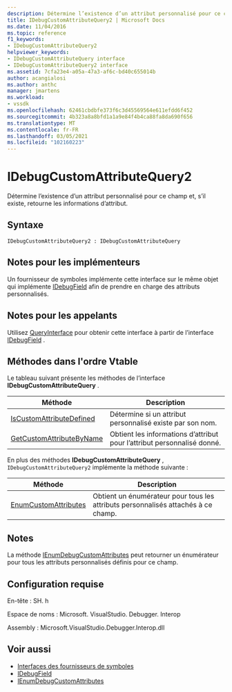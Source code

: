 ```yaml
---
description: Détermine l’existence d’un attribut personnalisé pour ce champ et, s’il existe, retourne les informations d’attribut.
title: IDebugCustomAttributeQuery2 | Microsoft Docs
ms.date: 11/04/2016
ms.topic: reference
f1_keywords:
- IDebugCustomAttributeQuery2
helpviewer_keywords:
- IDebugCustomAttributeQuery interface
- IDebugCustomAttributeQuery2 interface
ms.assetid: 7cfa23e4-a05a-47a3-af6c-bd40c655014b
author: acangialosi
ms.author: anthc
manager: jmartens
ms.workload:
- vssdk
ms.openlocfilehash: 62461cbdbfe373f6c3d45569564e611efdd6f452
ms.sourcegitcommit: 4b323a8a8bfd1a1a9e84f4b4ca88fa8da690f656
ms.translationtype: MT
ms.contentlocale: fr-FR
ms.lasthandoff: 03/05/2021
ms.locfileid: "102160223"
---
```

# <a name="idebugcustomattributequery2"></a>IDebugCustomAttributeQuery2
Détermine l’existence d’un attribut personnalisé pour ce champ et, s’il existe, retourne les informations d’attribut.

## <a name="syntax"></a>Syntaxe

```
IDebugCustomAttributeQuery2 : IDebugCustomAttributeQuery
```

## <a name="notes-for-implementers"></a>Notes pour les implémenteurs
 Un fournisseur de symboles implémente cette interface sur le même objet qui implémente [IDebugField](../../../extensibility/debugger/reference/idebugfield.md) afin de prendre en charge des attributs personnalisés.

## <a name="notes-for-callers"></a>Notes pour les appelants
 Utilisez [QueryInterface](/cpp/atl/queryinterface) pour obtenir cette interface à partir de l’interface [IDebugField](../../../extensibility/debugger/reference/idebugfield.md) .

## <a name="methods-in-vtable-order"></a>Méthodes dans l'ordre Vtable
 Le tableau suivant présente les méthodes de l’interface **IDebugCustomAttributeQuery** .

|Méthode|Description|
|------------|-----------------|
|[IsCustomAttributeDefined](../../../extensibility/debugger/reference/idebugcustomattributequery2-iscustomattributedefined.md)|Détermine si un attribut personnalisé existe par son nom.|
|[GetCustomAttributeByName](../../../extensibility/debugger/reference/idebugcustomattributequery2-getcustomattributebyname.md)|Obtient les informations d’attribut pour l’attribut personnalisé donné.|

 En plus des méthodes **IDebugCustomAttributeQuery** , `IDebugCustomAttributeQuery2` implémente la méthode suivante :

|Méthode|Description|
|------------|-----------------|
|[EnumCustomAttributes](../../../extensibility/debugger/reference/idebugcustomattributequery2-enumcustomattributes.md)|Obtient un énumérateur pour tous les attributs personnalisés attachés à ce champ.|

## <a name="remarks"></a>Notes
 La méthode [IEnumDebugCustomAttributes](../../../extensibility/debugger/reference/ienumdebugcustomattributes.md) peut retourner un énumérateur pour tous les attributs personnalisés définis pour ce champ.

## <a name="requirements"></a>Configuration requise
 En-tête : SH. h

 Espace de noms : Microsoft. VisualStudio. Debugger. Interop

 Assembly : Microsoft.VisualStudio.Debugger.Interop.dll

## <a name="see-also"></a>Voir aussi
- [Interfaces des fournisseurs de symboles](../../../extensibility/debugger/reference/symbol-provider-interfaces.md)
- [IDebugField](../../../extensibility/debugger/reference/idebugfield.md)
- [IEnumDebugCustomAttributes](../../../extensibility/debugger/reference/ienumdebugcustomattributes.md)
